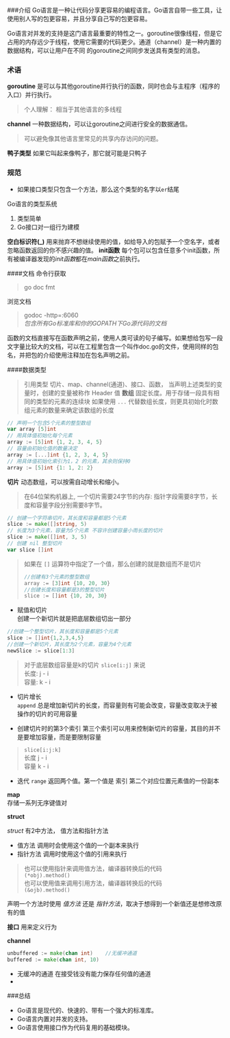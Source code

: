 ###介绍
Go语言是一种让代码分享更容易的编程语言。Go语言自带一些工具，让使用别人写的包更容易，并且分享自己写的包更容易。

Go语言对并发的支持是这门语言最重要的特性之一。goroutine很像线程，但是它占用的内存远少于线程，使用它需要的代码更少。通道（channel）是一种内置的数据结构，可以让用户在不同 的goroutine之间同步发送具有类型的消息。

### 术语
**goroutine** 是可以与其他goroutine并行执行的函数，同时也会与主程序（程序的入口）并行执行。
> 个人理解： 相当于其他语言的多线程

**channel** 一种数据结构，可以让goroutine之间进行安全的数据通信。
> 可以避免像其他语言里常见的共享内存访问的问题。

**鸭子类型** 如果它叫起来像鸭子，那它就可能是只鸭子



### 规范
* 如果接口类型只包含一个方法，那么这个类型的名字以`er`结尾

Go语言的类型系统
1. 类型简单
2. Go接口对一组行为建模


__空白标识符(\_)__ 用来抛弃不想继续使用的值，如给导入的包赋予一个空名字，或者忽略函数返回的你不感兴趣的值。
__init函数__ 每个包可以包含任意多个init函数，所有被编译器发现的*init函数*都在*main函数*之前执行。

####文档
命令行获取
> go doc fmt

浏览文档
>godoc -http=:6060  
> *包含所有Go标准库和你的GOPATH下Go源代码的文档*

函数的文档直接写在函数声明之前，使用人类可读的句子编写。如果想给包写一段文字量比较大的文档，可以在工程里包含一个叫作doc.go的文件，使用同样的包名，并把包的介绍使用注释加在包名声明之前。

####数据类型
> 引用类型 切片、map、channel(通道)、接口、函数， 当声明上述类型的变量时，创建的变量被称作 Header 值
__数组__ 固定长度。用于存储一段具有相同的类型的元素的连续块
> 如果使用 `...` 代替数组长度，则更具初始化时数组元素的数量来确定该数组的长度
```go
// 声明一个包含5个元素的整型数组
var array [5]int
// 用具体值初始化每个元素
array := [5]int {1, 2, 3, 4, 5}
// 容量由初始化值的数量决定
array := [...]int {1, 2, 3, 4, 5}
// 用具体值初始化索引为1，2 的元素，其余则保持0
array := [5]int {1: 1, 2: 2}
```

__切片__ 动态数组，可以按需自动增长和缩小。
> 在64位架构机器上, 一个切片需要24字节的内存: 指针字段需要8字节，长度和容量字段分别需要8字节。

```go
// 创建一个字符串切片，其长度和容量都是5个元素
slice := make([]string, 5)
// 长度为3个元素，容量为5个元素 不容许创建容量小雨长度的切片
slice := make([]int, 3, 5)
// 创建 nil 整型切片
var slice []int

```
> 如果在 `[]` 运算符中指定了一个值，那么创建的就是数组而不是切片
>```go
>//创建有3个元素的整型数组
>array := [3]int {10, 20, 30}
>//创建长度和容量都是3的整型切片
>slice := []int {10, 20, 30}
>```

* 赋值和切片   
创建一个新切片就是把底层数组切出一部分
```go
//创建一个整型切片，其长度和容量都是5个元素
slice := []int{1,2,3,4,5}
//创建一个新切片，其长度为2个元素，容量为4个元素
newSlice := slice[1:3]
```
> 对于底层数组容量是k的切片 `slice[i:j]` 来说   
> 长度: j - i  
> 容量: k - i  


* 切片增长  
`append` 总是增加新切片的长度，而容量则有可能会改变，容量改变取决于被操作的切片的可用容量

* 创建切片时的第3个索引
 第三个索引可以用来控制新切片的容量，其目的并不是要增加容量，而是要限制容量
 > `slice[i:j:k]`   
 > 长度 j - i   
 > 容量 k - i  

 * 迭代
`range` 返回两个值。第一个值是 索引 第二个对应位置元素值的一份副本   

__map__   
存储一系列无序键值对

__struct__

*struct* 有2中方法， 值方法和指针方法
* 值方法 调用时会使用这个值的一个副本来执行
* 指针方法 调用时使用这个值的引用来执行
> 也可以使用指针来调用值方法，编译器转换后的代码    
>`(*obj).method()`     
> 也可以使用值来调用引用方法，编译器转换后的代码     
> `(&ojb).method()`   

声明一个方法时使用 _值方法_ 还是 _指针方法_，取决于想得到一个新值还是想修改原有的值

__接口__
用来定义行为

__channel__
```go
unbuffered := make(chan int)    //无缓冲通道
buffered := make(chan int, 10)
```

* 无缓冲的通道 在接受钱没有能力保存任何值的通道	   
* 


###总结
* Go语言是现代的、快速的、带有一个强大的标准库。
* Go语言内置对并发的支持。
* Go语言使用接口作为代码复用的基础模块。

